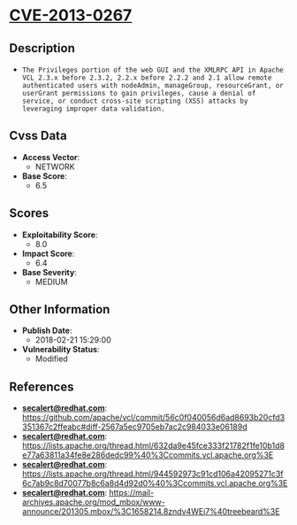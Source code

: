 
# [CVE-2013-0267](https://github.com/apache/vcl/commit/56c0f040056d6ad8693b20cfd3351367c2ffeabc#diff-2567a5ec9705eb7ac2c984033e06189d)

## Description

- `The Privileges portion of the web GUI and the XMLRPC API in Apache VCL 2.3.x before 2.3.2, 2.2.x before 2.2.2 and 2.1 allow remote authenticated users with nodeAdmin, manageGroup, resourceGrant, or userGrant permissions to gain privileges, cause a denial of service, or conduct cross-site scripting (XSS) attacks by leveraging improper data validation.`

## Cvss Data

- **Access Vector**:
  - NETWORK
- **Base Score**:
  - 6.5

## Scores

- **Exploitability Score**:
  - 8.0
- **Impact Score**:
  - 6.4
- **Base Severity**:
  - MEDIUM

## Other Information

- **Publish Date**:
  - 2018-02-21 15:29:00
- **Vulnerability Status**:
  - Modified

## References

- **secalert@redhat.com**: https://github.com/apache/vcl/commit/56c0f040056d6ad8693b20cfd3351367c2ffeabc#diff-2567a5ec9705eb7ac2c984033e06189d
- **secalert@redhat.com**: https://lists.apache.org/thread.html/632da9e45fce333f21782f1fe10b1d8e77a63811a34fe8e286dedc99%40%3Ccommits.vcl.apache.org%3E
- **secalert@redhat.com**: https://lists.apache.org/thread.html/944592973c91cd106a42095271c3f6c7ab9c8d70077b8c6a8d4d92d0%40%3Ccommits.vcl.apache.org%3E
- **secalert@redhat.com**: https://mail-archives.apache.org/mod_mbox/www-announce/201305.mbox/%3C1658214.8zndv4WEi7%40treebeard%3E

